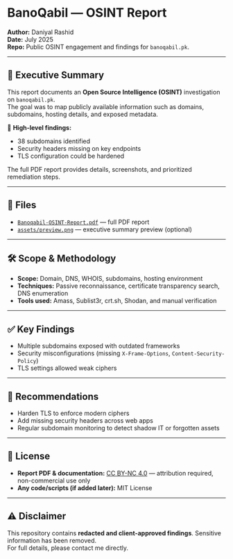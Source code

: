 # BanoQabil — OSINT Report  
**Author:** Daniyal Rashid  
**Date:** July 2025  
**Repo:** Public OSINT engagement and findings for `banoqabil.pk`.  

---

## 📌 Executive Summary
This report documents an **Open Source Intelligence (OSINT)** investigation on `banoqabil.pk`.  
The goal was to map publicly available information such as domains, subdomains, hosting details, and exposed metadata.  

🔎 **High-level findings:**  
- 38 subdomains identified  
- Security headers missing on key endpoints  
- TLS configuration could be hardened  

The full PDF report provides details, screenshots, and prioritized remediation steps.

---

## 📂 Files
- [`Banoqabil-OSINT-Report.pdf`](./Banoqabil-OSINT-Report.pdf) — full PDF report  
- [`assets/preview.png`](./assets/preview.png) — executive summary preview (optional)  

---

## 🛠️ Scope & Methodology
- **Scope:** Domain, DNS, WHOIS, subdomains, hosting environment  
- **Techniques:** Passive reconnaissance, certificate transparency search, DNS enumeration  
- **Tools used:** Amass, Sublist3r, crt.sh, Shodan, and manual verification  

---

## ✅ Key Findings
- Multiple subdomains exposed with outdated frameworks  
- Security misconfigurations (missing `X-Frame-Options`, `Content-Security-Policy`)  
- TLS settings allowed weak ciphers  

---

## 📌 Recommendations
- Harden TLS to enforce modern ciphers  
- Add missing security headers across web apps  
- Regular subdomain monitoring to detect shadow IT or forgotten assets  

---

## 📜 License
- **Report PDF & documentation:** [CC BY-NC 4.0](https://creativecommons.org/licenses/by-nc/4.0/) — attribution required, non-commercial use only  
- **Any code/scripts (if added later):** MIT License  

---

## ⚠️ Disclaimer
This repository contains **redacted and client-approved findings**. Sensitive information has been removed.  
For full details, please contact me directly.  
